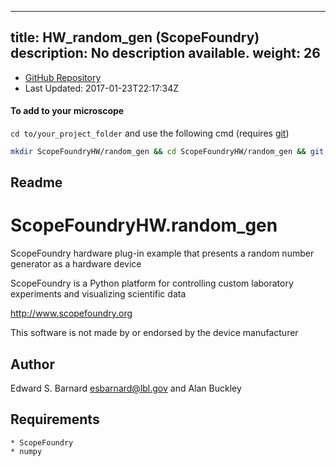 
---
title: HW_random_gen (ScopeFoundry)
description: No description available.
weight: 26
---
- [GitHub Repository](https://github.com/ScopeFoundry/HW_random_gen)
- Last Updated: 2017-01-23T22:17:34Z

#### To add to your microscope 

`cd to/your_project_folder` and use the following cmd (requires [git](/docs/100_development/20_git/))

```bash
mkdir ScopeFoundryHW/random_gen && cd ScopeFoundryHW/random_gen && git init --initial-branch=master && git remote add upstream_ScopeFoundry https://github.com/ScopeFoundry/HW_random_gen && git pull upstream_ScopeFoundry master && cd ../..
```

## Readme
ScopeFoundryHW.random_gen
===========================

ScopeFoundry hardware plug-in example that presents a random number
generator as a hardware device

ScopeFoundry is a Python platform for controlling custom laboratory 
experiments and visualizing scientific data

<http://www.scopefoundry.org>

This software is not made by or endorsed by the device manufacturer


Author
----------

Edward S. Barnard <esbarnard@lbl.gov> and Alan Buckley


Requirements
------------

	* ScopeFoundry
	* numpy
